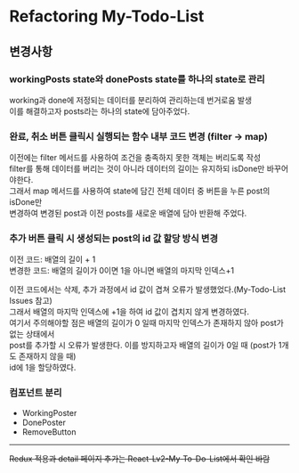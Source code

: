# Refactoring My-Todo-List 

## 변경사항

### workingPosts state와 donePosts state를 하나의 state로 관리
working과 done에 저정되는 데이터를 분리하여 관리하는데 번거로움 발생  
이를 해결하고자 posts라는 하나의 state에 담아주었다.

### 완료, 취소 버튼 클릭시 실행되는 함수 내부 코드 변경 (filter -> map)
이전에는 filter 메서드를 사용하여 조건을 충족하지 못한 객체는 버리도록 작성  
filter를 통해 데이터를 버리는 것이 아니라 데이터의 길이는 유지하되 isDone만 바꾸어야한다.  
그래서 map 메서드를 사용하여 state에 담긴 전체 데이터 중 버튼을 누른 post의 isDone만   
변경하여 변경된 post과 이전 posts를 새로운 배열에 담아 반환해 주었다.

### 추가 버튼 클릭 시 생성되는 post의 id 값 할당 방식 변경
이전 코드: 배열의 길이 + 1  
변경한 코드: 배열의 길이가 0이면 1을 아니면 배열의 마지막 인덱스+1 
 
이전 코드에서는 삭제, 추가 과정에서 id 값이 겹쳐 오류가 발생했었다.(My-Todo-List Issues 참고)  
그래서 배열의 마지막 인덱스에 +1을 하여 id 값이 겹치지 않게 변경하였다.  
여기서 주의해야할 점은 배열의 길이가 0 일때 마지막 인덱스가 존재하지 않아 post가 없는 상태에서  
post를 추가할 시 오류가 발생한다. 이를 방지하고자 배열의 길이가 0일 때 (post가 1개도 존재하지 않을 때)  
id에 1을 할당하였다.

### 컴포넌트 분리
- WorkingPoster
- DonePoster
- RemoveButton

---
~~Redux 적용과 detail 페이지 추가는 React-Lv2-My-To-Do-List에서 확인 바람~~ 
